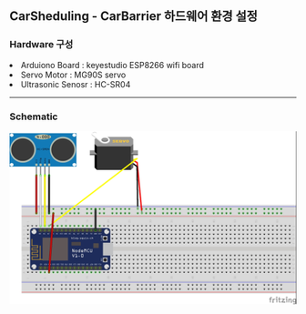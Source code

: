 ## CarSheduling - CarBarrier 하드웨어 환경 설정
### Hardware 구성
<li>Arduiono Board : keyestudio ESP8266 wifi board</li>
<li>Servo Motor : MG90S servo</li>
<li>Ultrasonic Senosr : HC-SR04</li>

---

### Schematic

![carScheduling.jpg](carScheduling.jpg)
